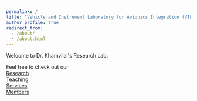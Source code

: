 ```yaml
---
permalink: /
title: "Vehicle and Instrument Laboratory for Avionics Integration (VILAI)"
author_profile: true
redirect_from: 
  - /about/
  - /about.html
---
```


Welcome to Dr. Khamvilai's Research Lab. 

<!-- We are looking for both graduate and undergraduate students who have interests in aerospace and aviation. Feel free to send an email to [thanakorn.khamvilai@ttu.edu](mailto:thanakorn.khamvilai@ttu.edu). -->

Feel free to check out our\
[Research](https://tkhamvilai.github.io/research/)\
[Teaching](https://tkhamvilai.github.io/teaching/)\
[Services](https://tkhamvilai.github.io/services/)\
[Members](https://tkhamvilai.github.io/group/)
<!-- [Facilities](https://tkhamvilai.github.io/facilities/) -->